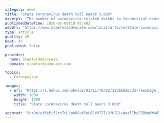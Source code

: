 ```yaml
---
category: news
title: "State coronavirus death toll nears 3,000"
excerpt: "The number of coronavirus-related deaths in Connecticut neared 3,000 Saturday, as the state reported another 58 deaths. That brought the total to 2,932, according to a Tweet from Gov. Ned Lamont. Nearly 34,"
publishedDateTime: 2020-05-09T18:45:00Z
webUrl: "https://www.stamfordadvocate.com/local/article/State-coronavirus-death-toll-nears-3-000-15259024.php?src=sthpbrk"
type: article
quality: 45
heat: 45
published: false

provider:
  name: StamfordAdvocate
  domain: stamfordadvocate.com

topics:
  - Coronavirus

images:
  - url: "https://s.hdnux.com/photos/01/11/70/02/19366026/33/rawImage.jpg"
    width: 1800
    height: 1200
    title: "State coronavirus death toll nears 3,000"

secured: "Sc+Dm/yY64Pif2rsTcLVpeDGuX5yL6CVX7IT/GfHZCLr4atlIheESBbqkWw8TwWYBnnnl8fH7wNfsFUzZrAxeV82W1PBfkdBPJMV/+DCfPApdf/8NVSNKM7Jh6SOJgeLCsoJIx1ABCDjM0lXS171tkJncvsxg3+pOQqy85KYGbA3UIa3yDuNl/5n0KWjSbDSYoYlsMbtFwJZRVTWoLXKhePJ40SDot1IgpoMxZYQJjsXm9F9lojFw3f+kF0mhhbRYjSmGyGVGCrA3q22uuCGhLzYenJ0q5CFOLV6ei7JwpI+WHm1mF5U4HTjkvJLtaUZybvV+QJOJHfElEl7R2KIegKc4BzH2dxJTxpcdMNbkgfik9qjspmlVi0w1aOGc8PvWhJnIuYtgLEo8Gq5RAj3SOP5QVszBds/v3HDo+PZb93ZW/jqWXHkDMuihHdKzWUPffjeo4jfOPTQxnPsVQbA//ZzssB9kG/tc1f5EMNkINs=;JAZKkF43RSf4dAgJm9yF8Q=="
---
```


